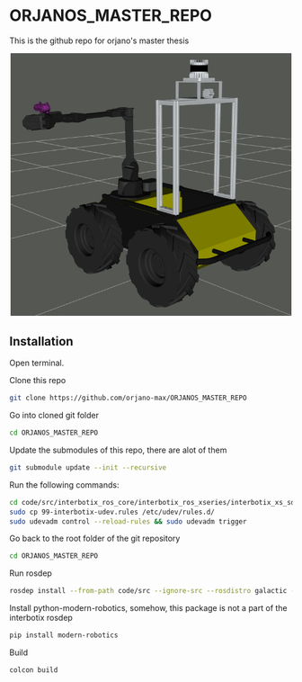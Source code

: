 # ORJANOS_MASTER_REPO
This is the github repo for orjano's master thesis

<p align="center">
<img src="Figures/husky_initiated.png" width=500 >
</p>

## Installation
Open terminal.

Clone this repo

~~~bash
git clone https://github.com/orjano-max/ORJANOS_MASTER_REPO
~~~

Go into cloned git folder

~~~bash
cd ORJANOS_MASTER_REPO
~~~

Update the submodules of this repo, there are alot of them
~~~bash
git submodule update --init --recursive
~~~

Run the following commands:

~~~bash
cd code/src/interbotix_ros_core/interbotix_ros_xseries/interbotix_xs_sdk
sudo cp 99-interbotix-udev.rules /etc/udev/rules.d/
sudo udevadm control --reload-rules && sudo udevadm trigger
~~~

Go back to the root folder of the git repository

~~~bash
cd ORJANOS_MASTER_REPO
~~~

Run rosdep

~~~bash
rosdep install --from-path code/src --ignore-src --rosdistro galactic -y
~~~

Install python-modern-robotics, somehow, this package is not a part of the interbotix rosdep

~~~bash
pip install modern-robotics
~~~

Build

~~~bash
colcon build
~~~
